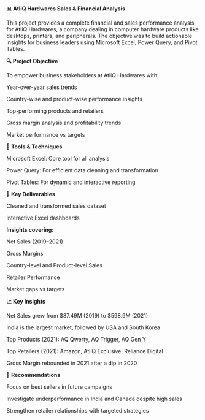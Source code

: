 **📊 AtliQ Hardwares Sales & Financial Analysis**

This project provides a complete financial and sales performance analysis for AtliQ Hardwares, a company dealing in computer hardware products like desktops, printers, and peripherals. The objective was to build actionable insights for business leaders using Microsoft Excel, Power Query, and Pivot Tables.

**🔍 Project Objective**

To empower business stakeholders at AtliQ Hardwares with:

Year-over-year sales trends

Country-wise and product-wise performance insights

Top-performing products and retailers

Gross margin analysis and profitability trends

Market performance vs targets

**🧰 Tools & Techniques**

Microsoft Excel: Core tool for all analysis

Power Query: For efficient data cleaning and transformation

Pivot Tables: For dynamic and interactive reporting

**🧾 Key Deliverables**

Cleaned and transformed sales dataset

Interactive Excel dashboards

**Insights covering:**

Net Sales (2019–2021)

Gross Margins

Country-level and Product-level Sales

Retailer Performance

Market gaps vs targets

**📈 Key Insights**

Net Sales grew from $87.49M (2019) to $598.9M (2021)

India is the largest market, followed by USA and South Korea

Top Products (2021): AQ Qwerty, AQ Trigger, AQ Gen Y

Top Retailers (2021): Amazon, AtliQ Exclusive, Reliance Digital

Gross Margin rebounded in 2021 after a dip in 2020

**📌 Recommendations**

Focus on best sellers in future campaigns

Investigate underperformance in India and Canada despite high sales

Strengthen retailer relationships with targeted strategies
